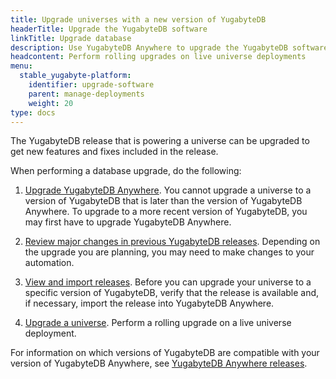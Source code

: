 ```yaml
---
title: Upgrade universes with a new version of YugabyteDB
headerTitle: Upgrade the YugabyteDB software
linkTitle: Upgrade database
description: Use YugabyteDB Anywhere to upgrade the YugabyteDB software on universes.
headcontent: Perform rolling upgrades on live universe deployments
menu:
  stable_yugabyte-platform:
    identifier: upgrade-software
    parent: manage-deployments
    weight: 20
type: docs
---
```


The YugabyteDB release that is powering a universe can be upgraded to get new features and fixes included in the release.

When performing a database upgrade, do the following:

1. [Upgrade YugabyteDB Anywhere](../../upgrade/). You cannot upgrade a universe to a version of YugabyteDB that is later than the version of YugabyteDB Anywhere. To upgrade to a more recent version of YugabyteDB, you may first have to upgrade YugabyteDB Anywhere.

1. [Review major changes in previous YugabyteDB releases](../upgrade-software-prepare/). Depending on the upgrade you are planning, you may need to make changes to your automation.

1. [View and import releases](../upgrade-software-install/#view-and-import-releases). Before you can upgrade your universe to a specific version of YugabyteDB, verify that the release is available and, if necessary, import the release into YugabyteDB Anywhere.

1. [Upgrade a universe](../upgrade-software-install/#upgrade-a-universe). Perform a rolling upgrade on a live universe deployment.

For information on which versions of YugabyteDB are compatible with your version of YugabyteDB Anywhere, see [YugabyteDB Anywhere releases](../../../releases/yba-releases/).
